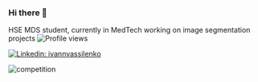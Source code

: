 ### Hi there 👋

<!--
**IvanVassi/IvanVassi** is a ✨ _special_ ✨ repository because its `README.md` (this file) appears on your GitHub profile.

Here are some ideas to get you started:

- 🔭 I’m currently working on ...
- 🌱 I’m currently learning ...
- 👯 I’m looking to collaborate on ...
- 🤔 I’m looking for help with ...
- 💬 Ask me about ...
- 📫 How to reach me: ...
- 😄 Pronouns: ...
- ⚡ Fun fact: ...
-->
HSE MDS student, currently in MedTech working on image segmentation projects
![Profile views](https://gpvc.arturio.dev/IvanVassi)

[![Linkedin: ivannvassilenko](https://img.shields.io/badge/-Ivan%Vassilenko-blue?style=flat-square&logo=Linkedin&logoColor=white&link=https://www.linkedin.com/in/ivannvassilenko/)](https://www.linkedin.com/in/ivannvassilenko/)

![competition](https://road-to-kaggle-grandmaster.vercel.app/api/badges/jovannv/competition/light)
